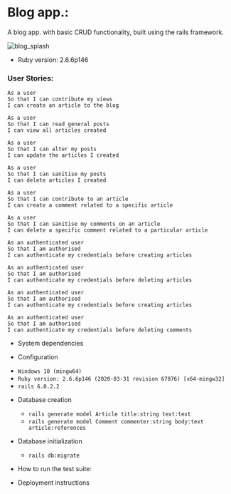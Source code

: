 # Blog app.:
A blog app. with basic CRUD functionality, built using the rails framework.

![blog_splash](https://user-images.githubusercontent.com/33905131/81600894-40e66180-93c2-11ea-8840-e155f0843efe.gif)

* Ruby version: 2.6.6p146

### User Stories:

```
As a user
So that I can contribute my views
I can create an article to the blog
```

```
As a user
So that I can read general posts
I can view all articles created
```

```
As a user
So that I can alter my posts
I can update the articles I created
```

```
As a user
So that I can sanitise my posts
I can delete articles I created
```

```
As a user
So that I can contribute to an article
I can create a comment related to a specific article
```

```
As a user
So that I can sanitise my comments on an article
I can delete a specific comment related to a particular article
```

```
As an authenticated user
So that I am authorised
I can authenticate my credentials before creating articles
```

```
As an authenticated user
So that I am authorised
I can authenticate my credentials before deleting articles
```

```
As an authenticated user
So that I am authorised
I can authenticate my credentials before creating articles
```

```
As an authenticated user
So that I am authorised
I can authenticate my credentials before deleting comments
```

* System dependencies

* Configuration
 - `Windows 10 (mingw64)`
 - `Ruby version: 2.6.6p146 (2020-03-31 revision 67876) [x64-mingw32]`
 - `rails 6.0.2.2`

* Database creation
  - `rails generate model Article title:string text:text`
  - `rails generate model Comment commenter:string body:text article:references`

* Database initialization
  - `rails db:migrate`

* How to run the test suite:

* Deployment instructions
